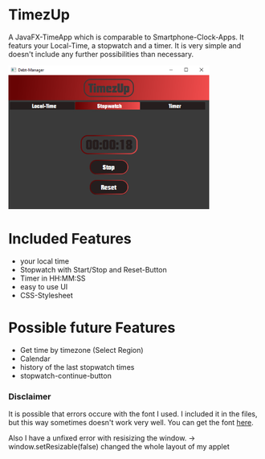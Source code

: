 # TimezUp
A JavaFX-TimeApp which is comparable to Smartphone-Clock-Apps. It featurs your Local-Time, a stopwatch and a timer. It is very simple and doesn't include any further possibilities than necessary.

<img src = "PreviewImages/Stopwatch.PNG" width = "400">

# Included Features
- your local time
- Stopwatch with Start/Stop and Reset-Button
- Timer in HH:MM:SS
- easy to use UI
- CSS-Stylesheet

# Possible future Features
- Get time by timezone (Select Region)
- Calendar
- history of the last stopwatch times
- stopwatch-continue-button

### Disclaimer
It is possible that errors occure with the font I used. I included it in the files, but this way sometimes doesn't work very well.
You can get the font [here](https://fontzone.net/font-details/autumn-regular "Autumn-Font").

Also I have a unfixed error with resisizing the window.
-> window.setResizable(false) changed the whole layout of my applet
